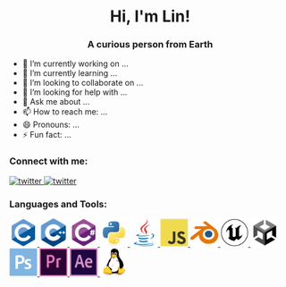 <h1 align="center">Hi, I'm Lin!</h1>
<h3 align="center">A curious person from Earth</h3>

- 🔭 I’m currently working on ...
- 🌱 I’m currently learning ...
- 👯 I’m looking to collaborate on ...
- 🤔 I’m looking for help with ...
- 💬 Ask me about ...
- 📫 How to reach me: ...
- 😄 Pronouns: ...
- ⚡ Fun fact: ...

<h3 align="left">Connect with me:</h3>

<p align="left">

<a href="https://twitter.com/" target="_blank" rel="noreferrer">
<img src="https://upload.wikimedia.org/wikipedia/commons/4/4f/Twitter-logo.svg" alt="twitter" width="50" height="50"/> </a>

<a href="https://www.youtube.com/" target="_blank" rel="noreferrer">
<img src="https://commons.wikimedia.org/wiki/File:Youtube_logo.png" alt="twitter" width="50" height="50"/> </a>

</p>



<h3 align="left">Languages and Tools:</h3>

<p align="left">

<a href="https://www.cprogramming.com/" target="_blank" rel="noreferrer">
<img src="https://raw.githubusercontent.com/devicons/devicon/master/icons/c/c-original.svg" alt="c" width="50" height="50"/> </a>

<a href="https://isocpp.org/" target="_blank" rel="noreferrer">
<img src="https://raw.githubusercontent.com/devicons/devicon/master/icons/cplusplus/cplusplus-original.svg" alt="cplusplus" width="50" height="50"/> </a>

<a href="https://dotnet.microsoft.com/en-us/languages/csharp" target="_blank" rel="noreferrer">
<img src="https://raw.githubusercontent.com/devicons/devicon/master/icons/csharp/csharp-original.svg" alt="csharp" width="50" height="50"/> </a>

<a href="https://www.python.org" target="_blank" rel="noreferrer">
<img src="https://raw.githubusercontent.com/devicons/devicon/master/icons/python/python-original.svg" alt="python" width="50" height="50"/> </a>

<a href="https://www.java.com" target="_blank" rel="noreferrer">
<img src="https://raw.githubusercontent.com/devicons/devicon/master/icons/java/java-original.svg" alt="java" width="50" height="50"/> </a>

<a href="https://www.javascript.com/" target="_blank" rel="noreferrer">
<img src="https://raw.githubusercontent.com/devicons/devicon/master/icons/javascript/javascript-original.svg" alt="javascript" width="50" height="50"/> </a>

<a href="https://www.blender.org/" target="_blank" rel="noreferrer">
<img src="https://raw.githubusercontent.com/devicons/devicon/master/icons/blender/blender-original.svg" alt="blender" width="50" height="50"/> </a>

<a href="https://unrealengine.com/" target="_blank" rel="noreferrer">
<img src="https://raw.githubusercontent.com/devicons/devicon/master/icons/unrealengine/unrealengine-original.svg" alt="unreal" width="50" height="50"/> </a> 

<a href="https://unity.com/" target="_blank" rel="noreferrer">
<img src="https://raw.githubusercontent.com/devicons/devicon/master/icons/unity/unity-original.svg" alt="unity" width="50" height="50"/> </a>

<a href="https://www.photoshop.com/en" target="_blank" rel="noreferrer">
<img src="https://raw.githubusercontent.com/devicons/devicon/master/icons/photoshop/photoshop-plain.svg" alt="photoshop" width="50" height="50"/> </a>

<a href="https://www.adobe.com/" target="_blank" rel="noreferrer">
<img src="https://raw.githubusercontent.com/devicons/devicon/master/icons/premierepro/premierepro-original.svg" alt="java" width="50" height="50"/> </a>

<a href="https://www.adobe.com/" target="_blank" rel="noreferrer">
<img src="https://raw.githubusercontent.com/devicons/devicon/master/icons/aftereffects/aftereffects-original.svg" alt="java" width="50" height="50"/> </a>

<a href="https://www.linux.org/" target="_blank" rel="noreferrer">
<img src="https://raw.githubusercontent.com/devicons/devicon/master/icons/linux/linux-original.svg" alt="linux" width="50" height="50"/> </a>

</p>

<!--
### Hi there 👋
-->

<!--
**Starry-Sky-You/Starry-Sky-You** is a ✨ _special_ ✨ repository because its `README.md` (this file) appears on your GitHub profile.

Here are some ideas to get you started:

- 🔭 I’m currently working on ...
- 🌱 I’m currently learning ...
- 👯 I’m looking to collaborate on ...
- 🤔 I’m looking for help with ...
- 💬 Ask me about ...
- 📫 How to reach me: ...
- 😄 Pronouns: ...
- ⚡ Fun fact: ...
-->
